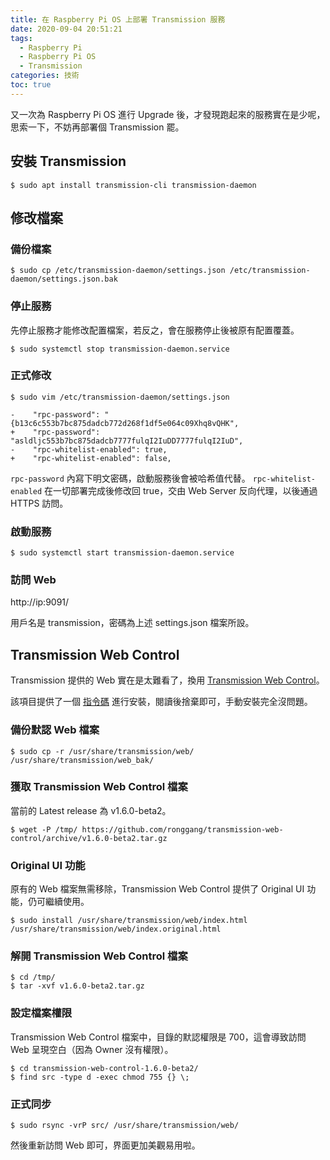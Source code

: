 ```yaml
---
title: 在 Raspberry Pi OS 上部署 Transmission 服務
date: 2020-09-04 20:51:21
tags:
  - Raspberry Pi
  - Raspberry Pi OS
  - Transmission
categories: 技術
toc: true
---
```


又一次為 Raspberry Pi OS 進行 Upgrade 後，才發現跑起來的服務實在是少呢，思索一下，不妨再部署個 Transmission 罷。

## 安裝 Transmission

```
$ sudo apt install transmission-cli transmission-daemon
```

## 修改檔案

### 備份檔案

```
$ sudo cp /etc/transmission-daemon/settings.json /etc/transmission-daemon/settings.json.bak
```

### 停止服務

先停止服務才能修改配置檔案，若反之，會在服務停止後被原有配置覆蓋。

```
$ sudo systemctl stop transmission-daemon.service
```

### 正式修改

```
$ sudo vim /etc/transmission-daemon/settings.json

-    "rpc-password": "{b13c6c553b7bc875dadcb772d268f1df5e064c09Xhq8vQHK",
+    "rpc-password": "asldljc553b7bc875dadcb7777fulqI2IuDD7777fulqI2IuD",
-    "rpc-whitelist-enabled": true,
+    "rpc-whitelist-enabled": false,
```

`rpc-password` 內寫下明文密碼，啟動服務後會被哈希值代替。
`rpc-whitelist-enabled` 在一切部署完成後修改回 true，交由 Web Server 反向代理，以後通過 HTTPS 訪問。

### 啟動服務

```
$ sudo systemctl start transmission-daemon.service
```

### 訪問 Web

http://ip:9091/

用戶名是 transmission，密碼為上述 settings.json 檔案所設。

## Transmission Web Control

Transmission 提供的 Web 實在是太難看了，換用 [Transmission Web Control](https://github.com/ronggang/transmission-web-control)。

該項目提供了一個 [指令碼](https://github.com/ronggang/transmission-web-control/wiki/Linux-Installation) 進行安裝，閱讀後捨棄即可，手動安裝完全沒問題。

### 備份默認 Web 檔案

```
$ sudo cp -r /usr/share/transmission/web/ /usr/share/transmission/web_bak/

```

### 獲取 Transmission Web Control 檔案

當前的 Latest release 為 v1.6.0-beta2。

```
$ wget -P /tmp/ https://github.com/ronggang/transmission-web-control/archive/v1.6.0-beta2.tar.gz
```

### Original UI 功能

原有的 Web 檔案無需移除，Transmission Web Control 提供了 Original UI 功能，仍可繼續使用。

```
$ sudo install /usr/share/transmission/web/index.html /usr/share/transmission/web/index.original.html
```

### 解開 Transmission Web Control 檔案

```
$ cd /tmp/
$ tar -xvf v1.6.0-beta2.tar.gz
```

### 設定檔案權限

Transmission Web Control 檔案中，目錄的默認權限是 700，這會導致訪問 Web 呈現空白（因為 Owner 沒有權限）。

```
$ cd transmission-web-control-1.6.0-beta2/
$ find src -type d -exec chmod 755 {} \;
```

### 正式同步

```
$ sudo rsync -vrP src/ /usr/share/transmission/web/
```

然後重新訪問 Web 即可，界面更加美觀易用啦。
